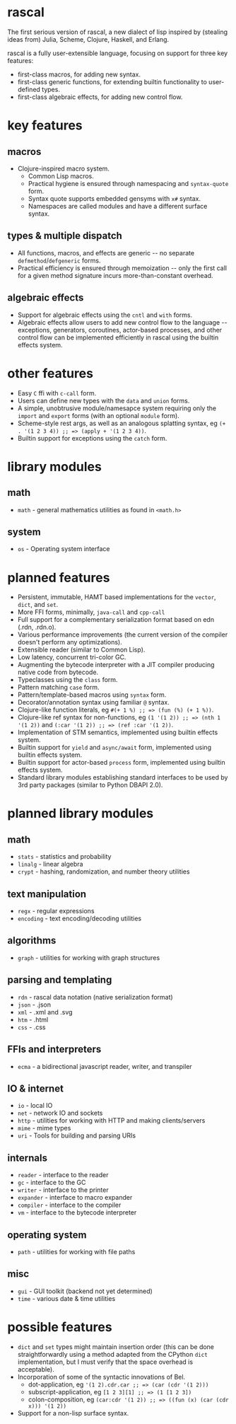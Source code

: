 # rascal
The first serious version of rascal, a new dialect of lisp inspired by (stealing ideas from) Julia, Scheme, Clojure, Haskell, and Erlang.

rascal is a fully user-extensible language, focusing on support for three key features:
* first-class macros, for adding new syntax.
* first-class generic functions, for extending builtin functionality to user-defined types.
* first-class algebraic effects, for adding new control flow.

# key features
## macros
* Clojure-inspired macro system.
  * Common Lisp macros.
  * Practical hygiene is ensured through namespacing and `syntax-quote` form.
  * Syntax quote supports embedded gensyms with `x#` syntax.
  * Namespaces are called modules and have a different surface syntax.

## types & multiple dispatch
* All functions, macros, and effects are generic -- no separate `defmethod`/`defgeneric` forms.
* Practical efficiency is ensured through memoization -- only the first call for a given method signature incurs more-than-constant overhead.

## algebraic effects
* Support for algebraic effects using the `cntl` and `with` forms.
* Algebraic effects allow users to add new control flow to the language -- exceptions, generators, coroutines, actor-based processes, and other control flow can be implemented efficiently in rascal using the builtin effects system.

# other features
* Easy `C` ffi with `c-call` form.
* Users can define new types with the `data` and `union` forms.
* A simple, unobtrusive module/namesapce system requiring only the `import` and `export` forms (with an optional `module` form).
* Scheme-style rest args, as well as an analogous splatting syntax,
  eg `(+ . '(1 2 3 4)) ;; => (apply + '(1 2 3 4))`.
* Builtin support for exceptions using the `catch` form.

# library modules
## math
* `math` - general mathematics utilities as found in `<math.h>`

## system
* `os`   - Operating system interface


# planned features
* Persistent, immutable, HAMT based implementations for the `vector`, `dict`, and `set`.
* More FFI forms, minimally, `java-call` and `cpp-call`
* Full support for a complementary serialization format based on edn (.rdn, .rdn.o).
* Various performance improvements (the current version of the compiler doesn't perform any optimizations).
* Extensible reader (similar to Common Lisp).
* Low latency, concurrent tri-color GC.
* Augmenting the bytecode interpreter with a JIT compiler producing native code from bytecode.
* Typeclasses using the `class` form.
* Pattern matching `case` form.
* Pattern/template-based macros using `syntax` form.
* Decorator/annotation syntax using familiar `@` syntax.
* Clojure-like function literals, eg `#(+ 1 %) ;; => (fun (%) (+ 1 %))`.
* Clojure-like ref syntax for non-functions, eg `(1 '(1 2)) ;; => (nth 1 '(1 2))` and `(:car '(1 2)) ;; => (ref :car '(1 2))`.
* Implementation of STM semantics, implemented using builtin effects system.
* Builtin support for `yield` and `async/await` form, implemented using builtin effects system.
* Builtin support for actor-based `process` form, implemented using builtin effects system.
* Standard library modules establishing standard interfaces to be used by 3rd party packages (similar to Python DBAPI 2.0).

# planned library modules
## math
* `stats`  - statistics and probability
* `linalg` - linear algebra
* `crypt`  - hashing, randomization, and number theory utilities

## text manipulation
* `regx`     - regular expressions
* `encoding` - text encoding/decoding utilities

## algorithms
* `graph` - utilities for working with graph structures

## parsing and templating
* `rdn`  - rascal data notation (native serialization format)
* `json` - .json 
* `xml`  - .xml and .svg
* `htm`  - .html 
* `css`  - .css

## FFIs and interpreters
* `ecma` - a bidirectional javascript reader, writer, and transpiler

## IO & internet
* `io`   - local IO
* `net`  - network IO and sockets
* `http` - utilities for working with HTTP and making clients/servers
* `mime` - mime types
* `uri`  - Tools for building and parsing URIs

## internals
* `reader`   - interface to the reader
* `gc`        - interface to the GC
* `writer`   - interface to the printer
* `expander` - interface to macro expander
* `compiler` - interface to the compiler
* `vm`        - interface to the bytecode interpreter

## operating system
* `path` - utilities for working with file paths

## misc
* `gui`  - GUI toolkit (backend not yet determined)
* `time` - various date & time utilities

# possible features
* `dict` and `set` types might maintain insertion order (this can be done straightforwardly using a method adapted from the CPython `dict` implementation, but I must verify that the space overhead is acceptable).
* Incorporation of some of the syntactic innovations of Bel.
  * dot-application, eg `'(1 2).cdr.car ;; => (car (cdr '(1 2)))`
  * subscript-application, eg `[1 2 3][1] ;; => (1 [1 2 3])`
  * colon-composition, eg `(car:cdr '(1 2)) ;; => ((fun (x) (car (cdr x))) '(1 2))`
* Support for a non-lisp surface syntax.

